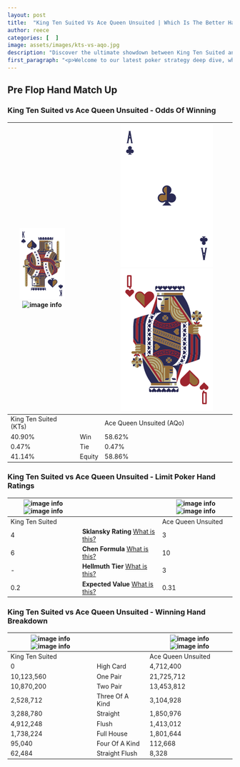 ```yaml
---
layout: post
title:  "King Ten Suited Vs Ace Queen Unsuited | Which Is The Better Hand In Poker? A Complete Guide"
author: reece
categories: [  ]
image: assets/images/kts-vs-aqo.jpg
description: "Discover the ultimate showdown between King Ten Suited and Ace Queen Unsuited in poker! Uncover the odds, strategies, and scenarios where one hand triumphs over the other. Get ready to up your poker game with this thrilling analysis."
first_paragraph: "<p>Welcome to our latest poker strategy deep dive, where we're pitting two distinct hands against each other in a high-stakes showdown: King Ten Suited vs Ace Queen Unsuited.</p><p>In the dynamic world of poker, every decision counts, and knowing which hand holds the upper hand is key to your success at the table.</p><p>In this article, we'll dissect these two hands, explore the scenarios where one dominates the other, and equip you with the knowledge to make strategic choices that can tip the odds in your favor.</p><p>Get ready to unravel the intriguing dynamics of these poker hands and elevate your game to new heights.</p>"
---
```




[comment]: # (sp0)

## Pre Flop Hand Match Up

<div class="table hand-ratings" markdown="1"> 



### King Ten Suited vs Ace Queen Unsuited - Odds Of Winning


    
| ![image info](assets/images/hand1/k.png) ![image info](assets/images/hand1/ts.png) |  | ![image info](assets/images/hand2/a.png) ![image info](assets/images/hand2/qo.png) |
| -------- | -------- | -------- |
| King Ten Suited (KTs) |  | Ace Queen Unsuited (AQo) |
| 40.90% | Win | 58.62% |
| 0.47% | Tie | 0.47% |
| 41.14% | Equity | 58.86% |




[comment]: # (sp1)



### King Ten Suited vs Ace Queen Unsuited - Limit Poker Hand Ratings


    
| ![image info](https://www.riverpairs.com/assets/images/hand1/k.png) ![image info](https://www.riverpairs.com/assets/images/hand1/ts.png) |  | ![image info](https://www.riverpairs.com/assets/images/hand2/a.png) ![image info](https://www.riverpairs.com/assets/images/hand2/qo.png) |
| -------- | -------- | -------- |
| King Ten Suited |  | Ace Queen Unsuited |
| 4 | **Sklansky Rating** [What is this?](/sklansky-rating-explained) | 3 |
| 6 | **Chen Formula** [What is this?](/chen-formula-explained) | 10 |
| - | **Hellmuth Tier** [What is this?](/Hellmuth-tier-explained) | 3 |
| 0.2 | **Expected Value** [What is this?](/expected-value-explained) | 0.31 |




[comment]: # (sp2)



### King Ten Suited vs Ace Queen Unsuited - Winning Hand Breakdown


    
| ![image info](https://www.riverpairs.com/assets/images/hand1/k.png) ![image info](https://www.riverpairs.com/assets/images/hand1/ts.png) |  | ![image info](https://www.riverpairs.com/assets/images/hand2/a.png) ![image info](https://www.riverpairs.com/assets/images/hand2/qo.png) |
| -------- | -------- | -------- |
| King Ten Suited |  | Ace Queen Unsuited |
| 0 | High Card | 4,712,400 |
| 10,123,560 | One Pair | 21,725,712 |
| 10,870,200 | Two Pair | 13,453,812 |
| 2,528,712 | Three Of A Kind | 3,104,928 |
| 3,288,780 | Straight | 1,850,976 |
| 4,912,248 | Flush | 1,413,012 |
| 1,738,224 | Full House | 1,801,644 |
| 95,040 | Four Of A Kind | 112,668 |
| 62,484 | Straight Flush | 8,328 |




[comment]: # (sp3)



</div>

[comment]: # (sp4)



[comment]: # (sp5)

